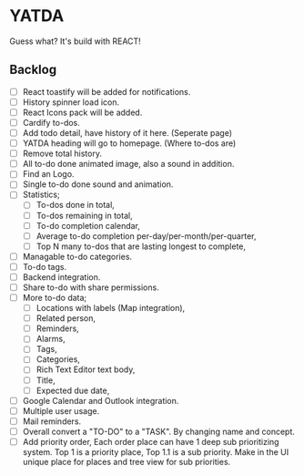 # YATDA

Guess what? It's build with REACT!

## Backlog

- [ ] React toastify will be added for notifications.
- [ ] History spinner load icon.
- [ ] React Icons pack will be added.
- [ ] Cardify to-dos.
- [ ] Add todo detail, have history of it here. (Seperate page)
- [ ] YATDA heading will go to homepage. (Where to-dos are)
- [ ] Remove total history.
- [ ] All to-do done animated image, also a sound in addition.
- [ ] Find an Logo.
- [ ] Single to-do done sound and animation.
- [ ] Statistics;
  - [ ] To-dos done in total,
  - [ ] To-dos remaining in total,
  - [ ] To-do completion calendar,
  - [ ] Average to-do completion per-day/per-month/per-quarter,
  - [ ] Top N many to-dos that are lasting longest to complete,
- [ ] Managable to-do categories.
- [ ] To-do tags.
- [ ] Backend integration.
- [ ] Share to-do with share permissions.
- [ ] More to-do data;
  - [ ] Locations with labels (Map integration),
  - [ ] Related person,
  - [ ] Reminders,
  - [ ] Alarms,
  - [ ] Tags,
  - [ ] Categories,
  - [ ] Rich Text Editor text body,
  - [ ] Title,
  - [ ] Expected due date,
- [ ] Google Calendar and Outlook integration.
- [ ] Multiple user usage.
- [ ] Mail reminders.
- [ ] Overall convert a "TO-DO" to a "TASK". By changing name and concept.
- [ ] Add priority order, Each order place can have 1 deep sub prioritizing system. Top 1 is a priority place, Top 1.1 is a sub priority. Make in the UI unique place for places and tree view for sub priorities.
